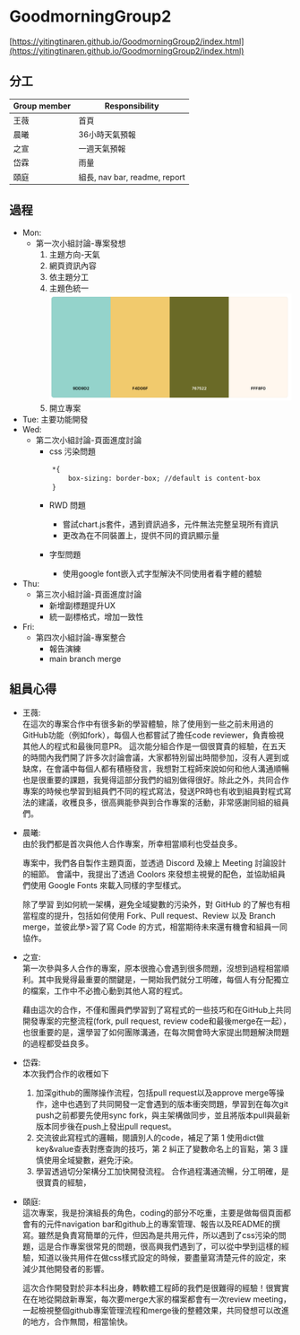 # GoodmorningGroup2
[https://yitingtinaren.github.io/GoodmorningGroup2/index.html](https://yitingtinaren.github.io/GoodmorningGroup2/index.html)

## 分工
|Group member|Responsibility|
|---|---|
|王薇|首頁|
|晨曦|36小時天氣預報|
|之宣|一週天氣預報|
|岱霖|雨量|
|頤庭|組長, nav bar, readme, report|

## 過程
- Mon: 
    * 第一次小組討論-專案發想
        1. 主題方向-天氣
        2. 網頁資訊內容
        3. 依主題分工
        4. 主題色統一
            ![image](img/palette.png)
        5. 開立專案
- Tue: 主要功能開發
- Wed: 
    * 第二次小組討論-頁面進度討論
        - css 污染問題
        ```
            *{
                box-sizing: border-box; //default is content-box
            }
        ```
        - RWD 問題
            * 嘗試chart.js套件，遇到資訊過多，元件無法完整呈現所有資訊
            * 更改為在不同裝置上，提供不同的資訊顯示量
        
        - 字型問題
            * 使用google font嵌入式字型解決不同使用者看字體的體驗
- Thu:
    * 第三次小組討論-頁面進度討論
        - 新增副標題提升UX
        - 統一副標格式，增加一致性
- Fri:
    * 第四次小組討論-專案整合
        - 報告演練
        - main branch merge

## 組員心得
* 王薇:  
    在這次的專案合作中有很多新的學習體驗，除了使用到一些之前未用過的GitHub功能（例如fork），每個人也都嘗試了擔任code reviewer，負責檢視其他人的程式和最後同意PR。
    這次能分組合作是一個很寶貴的經驗，在五天的時間內我們開了許多次討論會議，大家都特別留出時間參加，沒有人遲到或缺席，在會議中每個人都有積極發言，我想對工程師來說如何和他人溝通順暢也是很重要的課題，我覺得這部分我們的組別做得很好。除此之外，共同合作專案的時候也學習到組員們不同的程式寫法，發送PR時也有收到組員對程式寫法的建議，收穫良多，很高興能參與到合作專案的活動，非常感謝同組的組員們。

* 晨曦:  
    由於我們都是首次與他人合作專案，所幸相當順利也受益良多。
    
    專案中，我們各自製作主題頁面，並透過 Discord 及線上 Meeting 討論設計的細節。
    會議中，我提出了透過 Coolors 來發想主視覺的配色，並協助組員們使用 Google Fonts 來載入同樣的字型樣式。
    
    除了學習  到如何統一架構，避免全域變數的污染外，對 GitHub 的了解也有相當程度的提升，包括如何使用 Fork、Pull request、Review 以及 Branch merge，並彼此學>習了寫 Code 的方式，相當期待未來還有機會和組員一同協作。 

* 之宣:  
    第一次參與多人合作的專案，原本很擔心會遇到很多問題，沒想到過程相當順利。其中我覺得最重要的關鍵是，一開始我們就分工明確，每個人有分配獨立的檔案，工作中不必擔心動到其他人寫的程式。

    藉由這次的合作，不僅和團員們學習到了寫程式的一些技巧和在GitHub上共同開發專案的完整流程(fork, pull request, review code和最後merge在一起），也很重要的是，還學習了如何團隊溝通，在每次開會時大家提出問題解決問題的過程都受益良多。

* 岱霖:  
    本次我們合作的收穫如下
    1. 加深github的團隊操作流程，包括pull request以及approve merge等操作，途中也遇到了共同開發一定會遇到的版本衝突問題，學習到在每次git push之前都要先使用sync fork，與主架構做同步，並且將版本pull與最新版本同步後在push上發出pull request。
    2. 交流彼此寫程式的邏輯，閱讀別人的code，補足了第 1 使用dict做key&value查表對應查詢的技巧，第 2 糾正了變數命名上的盲點，第 3 謹慎使用全域變數，避免汙染。
    3. 學習透過切分架構分工加快開發流程。
    合作過程溝通流暢，分工明確，是很寶貴的經驗，

* 頤庭:  
    這次專案，我是扮演組長的角色，coding的部分不吃重，主要是做每個頁面都會有的元件navigation bar和github上的專案管理、報告以及README的撰寫。雖然是負責寫簡單的元件，但因為是共用元件，所以遇到了css污染的問題，這是合作專案很常見的問題，很高興我們遇到了，可以從中學到這樣的經驗，知道以後共用件在做css樣式設定的時候，要盡量寫清楚元件的設定，來減少其他開發者的影響。

    這次合作開發對於非本科出身，轉軟體工程師的我們是很難得的經驗！很實實在在地從開啟新專案，每次要merge大家的檔案都會有一次review meeting，一起檢視整個github專案管理流程和merge後的整體效果，共同發想可以改進的地方，合作無間，相當愉快。 


